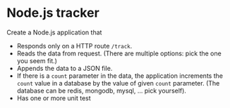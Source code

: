 # Node.js tracker

Create a Node.js application that

- Responds only on a HTTP route `/track`.
- Reads the data from request. (There are multiple options: pick the one you seem fit.)
- Appends the data to a JSON file.
- If there is a `count` parameter in the data, the application increments the `count` value in a database by the value of given `count` parameter. (The database can be redis, mongodb, mysql, ... pick yourself).
- Has one or more unit test
